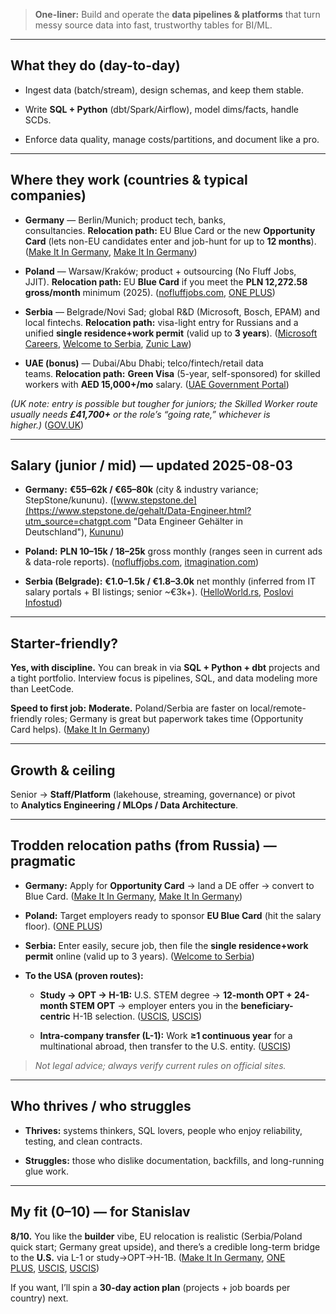 


> **One-liner:** Build and operate the **data pipelines & platforms** that turn messy source data into fast, trustworthy tables for BI/ML.

---

## What they do (day-to-day)

- Ingest data (batch/stream), design schemas, and keep them stable.
    
- Write **SQL + Python** (dbt/Spark/Airflow), model dims/facts, handle SCDs.
    
- Enforce data quality, manage costs/partitions, and document like a pro.
    

---

## Where they work (countries & typical companies)

- **Germany** — Berlin/Munich; product tech, banks, consultancies. **Relocation path:** EU Blue Card or the new **Opportunity Card** (lets non-EU candidates enter and job-hunt for up to **12 months**). ([Make It In Germany](https://www.make-it-in-germany.com/en/visa-residence/opportunity-card/job-search-opportunity-card?utm_source=chatgpt.com "Job search opportunity card - Make it in Germany"), [Make It In Germany](https://www.make-it-in-germany.com/en/visa-residence/skilled-immigration-act?utm_source=chatgpt.com "The new Skilled Immigration Act - Make it in Germany"))
    
- **Poland** — Warsaw/Kraków; product + outsourcing (No Fluff Jobs, JJIT). **Relocation path:** EU **Blue Card** if you meet the **PLN 12,272.58 gross/month** minimum (2025). ([nofluffjobs.com](https://nofluffjobs.com/?criteria=requirement%3D%27data+engineering%27&utm_source=chatgpt.com "Data engineering Job | IT jobs | July"), [ONE PLUS](https://www.one-plus.pl/en/new-conditions-blue-card-minimum-salary-2025-poland/?utm_source=chatgpt.com "New Conditions: Blue Card Minimum Salary 2025 Poland"))
    
- **Serbia** — Belgrade/Novi Sad; global R&D (Microsoft, Bosch, EPAM) and local fintechs. **Relocation path:** visa-light entry for Russians and a unified **single residence+work permit** (valid up to **3 years**). ([Microsoft Careers](https://careers.microsoft.com/professionals/us/en/l-belgrade?utm_source=chatgpt.com "Jobs in Belgrade"), [Welcome to Serbia](https://welcometoserbia.gov.rs/residence-and-work-permit?utm_source=chatgpt.com "Residence and work permit"), [Zunic Law](https://zuniclaw.com/en/serbia-residence-permit/?utm_source=chatgpt.com "Serbia Residence Permit in 2025 - Zunic Law"))
    
- **UAE (bonus)** — Dubai/Abu Dhabi; telco/fintech/retail data teams. **Relocation path:** **Green Visa** (5-year, self-sponsored) for skilled workers with **AED 15,000+/mo** salary. ([UAE Government Portal](https://u.ae/en/information-and-services/visa-and-emirates-id/residence-visas/residence-visa-for-working-in-the-uae/green-visa-for-work?utm_source=chatgpt.com "Green visa for work | The Official Portal of the UAE ..."))
    

_(UK note: entry is possible but tougher for juniors; the Skilled Worker route usually needs **£41,700+** or the role’s “going rate,” whichever is higher.)_ ([GOV.UK](https://www.gov.uk/skilled-worker-visa/your-job?utm_source=chatgpt.com "Skilled Worker visa: Your job"))

---

## Salary (junior / mid) — updated **2025-08-03**

- **Germany:** **€55–62k / €65–80k** (city & industry variance; StepStone/kununu). ([www.stepstone.de](https://www.stepstone.de/gehalt/Data-Engineer.html?utm_source=chatgpt.com "Data Engineer Gehälter in Deutschland"), [Kununu](https://www.kununu.com/de/gehalt/data-engineer-45221?utm_source=chatgpt.com "Data Engineer Gehalt Deutschland 2025 im Detail - Kununu"))
    
- **Poland:** **PLN 10–15k / 18–25k** gross monthly (ranges seen in current ads & data-role reports). ([nofluffjobs.com](https://nofluffjobs.com/?criteria=requirement%3D%27data+engineering%27&utm_source=chatgpt.com "Data engineering Job | IT jobs | July"), [itmagination.com](https://www.itmagination.com/reports/ai-salaries-poland?utm_source=chatgpt.com "AI Salaries Poland 2025"))
    
- **Serbia (Belgrade):** **€1.0–1.5k / €1.8–3.0k** net monthly (inferred from IT salary portals + BI listings; senior ~€3k+). ([HelloWorld.rs](https://helloworld.rs/plate/data-science-engineer?utm_source=chatgpt.com "Kolike su plate Data Science Engineer-a?"), [Poslovi Infostud](https://poslovi.infostud.com/oglasi-za-posao-data-warehouse-business-intelligence?utm_source=chatgpt.com "Posao data warehouse busines..."))
    

---

## Starter-friendly?

**Yes, with discipline.** You can break in via **SQL + Python + dbt** projects and a tight portfolio. Interview focus is pipelines, SQL, and data modeling more than LeetCode.

**Speed to first job:** **Moderate.** Poland/Serbia are faster on local/remote-friendly roles; Germany is great but paperwork takes time (Opportunity Card helps). ([Make It In Germany](https://www.make-it-in-germany.com/en/visa-residence/opportunity-card/job-search-opportunity-card?utm_source=chatgpt.com "Job search opportunity card - Make it in Germany"))

---

## Growth & ceiling

Senior → **Staff/Platform** (lakehouse, streaming, governance) or pivot to **Analytics Engineering / MLOps / Data Architecture**.

---

## Trodden relocation paths (from Russia) — pragmatic

- **Germany:** Apply for **Opportunity Card** → land a DE offer → convert to Blue Card. ([Make It In Germany](https://www.make-it-in-germany.com/en/visa-residence/opportunity-card/job-search-opportunity-card?utm_source=chatgpt.com "Job search opportunity card - Make it in Germany"), [Make It In Germany](https://www.make-it-in-germany.com/en/visa-residence/skilled-immigration-act?utm_source=chatgpt.com "The new Skilled Immigration Act - Make it in Germany"))
    
- **Poland:** Target employers ready to sponsor **EU Blue Card** (hit the salary floor). ([ONE PLUS](https://www.one-plus.pl/en/new-conditions-blue-card-minimum-salary-2025-poland/?utm_source=chatgpt.com "New Conditions: Blue Card Minimum Salary 2025 Poland"))
    
- **Serbia:** Enter easily, secure job, then file the **single residence+work permit** online (valid up to 3 years). ([Welcome to Serbia](https://welcometoserbia.gov.rs/residence-and-work-permit?utm_source=chatgpt.com "Residence and work permit"))
    
- **To the USA (proven routes):**
    
    - **Study → OPT → H-1B:** U.S. STEM degree → **12-month OPT + 24-month STEM OPT** → employer enters you in the **beneficiary-centric** H-1B selection. ([USCIS](https://www.uscis.gov/working-in-the-united-states/students-and-exchange-visitors/optional-practical-training-extension-for-stem-students-stem-opt?utm_source=chatgpt.com "Optional Practical Training Extension for STEM Students ..."), [USCIS](https://www.uscis.gov/working-in-the-united-states/temporary-workers/h-1b-specialty-occupations/h-1b-electronic-registration-process?utm_source=chatgpt.com "H-1B Electronic Registration Process"))
        
    - **Intra-company transfer (L-1):** Work **≥1 continuous year** for a multinational abroad, then transfer to the U.S. entity. ([USCIS](https://www.uscis.gov/working-in-the-united-states/temporary-workers/l-1a-intracompany-transferee-executive-or-manager?utm_source=chatgpt.com "L-1A Intracompany Transferee Executive or Manager"))
        

> _Not legal advice; always verify current rules on official sites._

---

## Who thrives / who struggles

- **Thrives:** systems thinkers, SQL lovers, people who enjoy reliability, testing, and clean contracts.
    
- **Struggles:** those who dislike documentation, backfills, and long-running glue work.
    

---

## My fit (0–10) — for Stanislav

**8/10.** You like the **builder** vibe, EU relocation is realistic (Serbia/Poland quick start; Germany great upside), and there’s a credible long-term bridge to the **U.S.** via L-1 or study→OPT→H-1B. ([Make It In Germany](https://www.make-it-in-germany.com/en/visa-residence/opportunity-card/job-search-opportunity-card?utm_source=chatgpt.com "Job search opportunity card - Make it in Germany"), [ONE PLUS](https://www.one-plus.pl/en/new-conditions-blue-card-minimum-salary-2025-poland/?utm_source=chatgpt.com "New Conditions: Blue Card Minimum Salary 2025 Poland"), [USCIS](https://www.uscis.gov/working-in-the-united-states/temporary-workers/l-1a-intracompany-transferee-executive-or-manager?utm_source=chatgpt.com "L-1A Intracompany Transferee Executive or Manager"), [USCIS](https://www.uscis.gov/working-in-the-united-states/students-and-exchange-visitors/optional-practical-training-extension-for-stem-students-stem-opt?utm_source=chatgpt.com "Optional Practical Training Extension for STEM Students ..."))

If you want, I’ll spin a **30-day action plan** (projects + job boards per country) next.